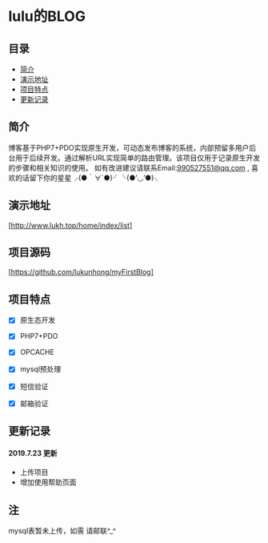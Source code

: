# lulu的BLOG
## 目录
- [简介](#简介)
- [演示地址](#演示地址)
- [项目特点](#项目特点)
- [更新记录](#更新记录)

## 简介

博客基于PHP7+PDO实现原生开发，可动态发布博客的系统，内部预留多用户后台用于后续开发。通过解析URL实现简单的路由管理。该项目仅用于记录原生开发的步骤和相关知识的使用。
如有改进建议请联系Email:990527551@qq.com , 喜欢的话留下你的星星╭(●｀∀´●)╯╰(●’◡’●)╮


## 演示地址
[http://www.lukh.top/home/index/list]

## 项目源码
[https://github.com/lukunhong/myFirstBlog]

## 项目特点

- [x] 原生态开发
- [x] PHP7+PDO
- [x] OPCACHE
- [x] mysql预处理
- [x] 短信验证
- [x] 邮箱验证


## 更新记录

#### 2019.7.23 更新
- 上传项目
- 增加使用帮助页面


## 注
mysql表暂未上传，如需 请邮联^_^
